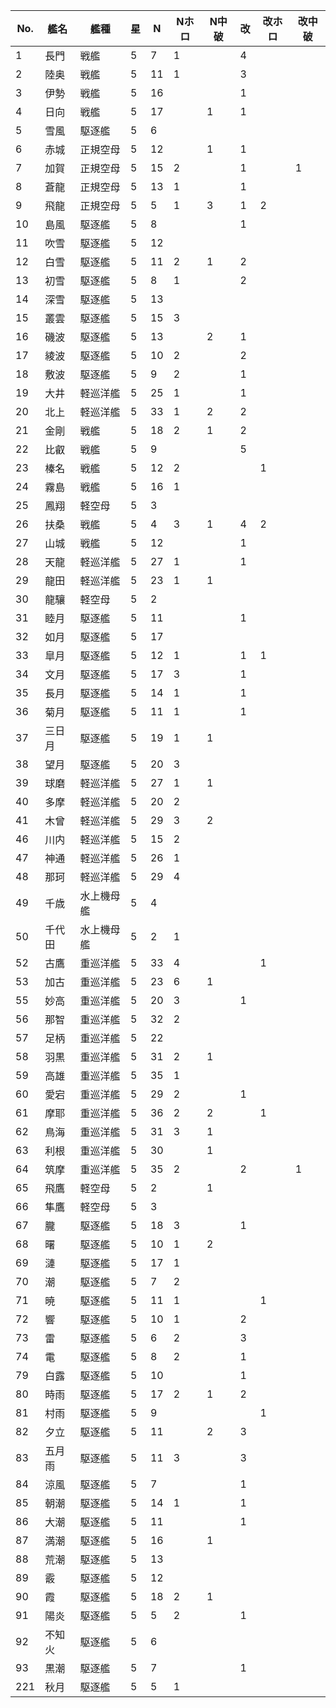|No.|艦名|艦種|星|N|Nホロ|N中破|改|改ホロ|改中破|
|---|---|---|---|---|---|---|---|---|---|
|1|長門|戦艦|5|7|1||4|||
|2|陸奥|戦艦|5|11|1||3|||
|3|伊勢|戦艦|5|16|||1|||
|4|日向|戦艦|5|17||1|1|||
|5|雪風|駆逐艦|5|6||||||
|6|赤城|正規空母|5|12||1|1|||
|7|加賀|正規空母|5|15|2||1||1|
|8|蒼龍|正規空母|5|13|1||1|||
|9|飛龍|正規空母|5|5|1|3|1|2||
|10|島風|駆逐艦|5|8|||1|||
|11|吹雪|駆逐艦|5|12||||||
|12|白雪|駆逐艦|5|11|2|1|2|||
|13|初雪|駆逐艦|5|8|1||2|||
|14|深雪|駆逐艦|5|13||||||
|15|叢雲|駆逐艦|5|15|3|||||
|16|磯波|駆逐艦|5|13||2|1|||
|17|綾波|駆逐艦|5|10|2||2|||
|18|敷波|駆逐艦|5|9|2||1|||
|19|大井|軽巡洋艦|5|25|1||1|||
|20|北上|軽巡洋艦|5|33|1|2|2|||
|21|金剛|戦艦|5|18|2|1|2|||
|22|比叡|戦艦|5|9|||5|||
|23|榛名|戦艦|5|12|2|||1||
|24|霧島|戦艦|5|16|1|||||
|25|鳳翔|軽空母|5|3||||||
|26|扶桑|戦艦|5|4|3|1|4|2||
|27|山城|戦艦|5|12|||1|||
|28|天龍|軽巡洋艦|5|27|1||1|||
|29|龍田|軽巡洋艦|5|23|1|1||||
|30|龍驤|軽空母|5|2||||||
|31|睦月|駆逐艦|5|11|||1|||
|32|如月|駆逐艦|5|17||||||
|33|皐月|駆逐艦|5|12|1||1|1||
|34|文月|駆逐艦|5|17|3||1|||
|35|長月|駆逐艦|5|14|1||1|||
|36|菊月|駆逐艦|5|11|1||1|||
|37|三日月|駆逐艦|5|19|1|1||||
|38|望月|駆逐艦|5|20|3|||||
|39|球磨|軽巡洋艦|5|27|1|1||||
|40|多摩|軽巡洋艦|5|20|2|||||
|41|木曾|軽巡洋艦|5|29|3|2||||
|46|川内|軽巡洋艦|5|15|2|||||
|47|神通|軽巡洋艦|5|26|1|||||
|48|那珂|軽巡洋艦|5|29|4|||||
|49|千歳|水上機母艦|5|4||||||
|50|千代田|水上機母艦|5|2|1|||||
|52|古鷹|重巡洋艦|5|33|4|||1||
|53|加古|重巡洋艦|5|23|6|1||||
|55|妙高|重巡洋艦|5|20|3||1|||
|56|那智|重巡洋艦|5|32|2|||||
|57|足柄|重巡洋艦|5|22||||||
|58|羽黒|重巡洋艦|5|31|2|1||||
|59|高雄|重巡洋艦|5|35|1|||||
|60|愛宕|重巡洋艦|5|29|2||1|||
|61|摩耶|重巡洋艦|5|36|2|2||1||
|62|鳥海|重巡洋艦|5|31|3|1||||
|63|利根|重巡洋艦|5|30||1||||
|64|筑摩|重巡洋艦|5|35|2||2||1|
|65|飛鷹|軽空母|5|2||1||||
|66|隼鷹|軽空母|5|3||||||
|67|朧|駆逐艦|5|18|3||1|||
|68|曙|駆逐艦|5|10|1|2||||
|69|漣|駆逐艦|5|17|1|||||
|70|潮|駆逐艦|5|7|2|||||
|71|暁|駆逐艦|5|11|1|||1||
|72|響|駆逐艦|5|10|1||2|||
|73|雷|駆逐艦|5|6|2||3|||
|74|電|駆逐艦|5|8|2||1|||
|79|白露|駆逐艦|5|10|||1|||
|80|時雨|駆逐艦|5|17|2|1|2|||
|81|村雨|駆逐艦|5|9||||1||
|82|夕立|駆逐艦|5|11||2|3|||
|83|五月雨|駆逐艦|5|11|3||3|||
|84|涼風|駆逐艦|5|7|||1|||
|85|朝潮|駆逐艦|5|14|1||1|||
|86|大潮|駆逐艦|5|11|||1|||
|87|満潮|駆逐艦|5|16||1||||
|88|荒潮|駆逐艦|5|13||||||
|89|霰|駆逐艦|5|12||||||
|90|霞|駆逐艦|5|18|2|1||||
|91|陽炎|駆逐艦|5|5|2||1|||
|92|不知火|駆逐艦|5|6||||||
|93|黒潮|駆逐艦|5|7|||1|||
|221|秋月|駆逐艦|5|5|1|||||
